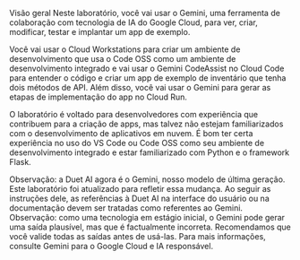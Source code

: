 Visão geral
Neste laboratório, você vai usar o Gemini, uma ferramenta de colaboração com tecnologia de IA do Google Cloud, para ver, criar, modificar, testar e implantar um app de exemplo.

Você vai usar o Cloud Workstations para criar um ambiente de desenvolvimento que usa o Code OSS como um ambiente de desenvolvimento integrado e vai usar o Gemini CodeAssist no Cloud Code para entender o código e criar um app de exemplo de inventário que tenha dois métodos de API. Além disso, você vai usar o Gemini para gerar as etapas de implementação do app no Cloud Run.

O laboratório é voltado para desenvolvedores com experiência que contribuem para a criação de apps, mas talvez não estejam familiarizados com o desenvolvimento de aplicativos em nuvem. É bom ter certa experiência no uso do VS Code ou Code OSS como seu ambiente de desenvolvimento integrado e estar familiarizado com Python e o framework Flask.

Observação: a Duet AI agora é o Gemini, nosso modelo de última geração. Este laboratório foi atualizado para refletir essa mudança. Ao seguir as instruções dele, as referências à Duet AI na interface do usuário ou na documentação devem ser tratadas como referentes ao Gemini.
Observação: como uma tecnologia em estágio inicial, o Gemini pode gerar uma saída plausível, mas que é factualmente incorreta. Recomendamos que você valide todas as saídas antes de usá-las. Para mais informações, consulte Gemini para o Google Cloud e IA responsável.
